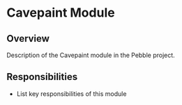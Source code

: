 # Cavepaint Module

## Overview
Description of the Cavepaint module in the Pebble project.

## Responsibilities
- List key responsibilities of this module
